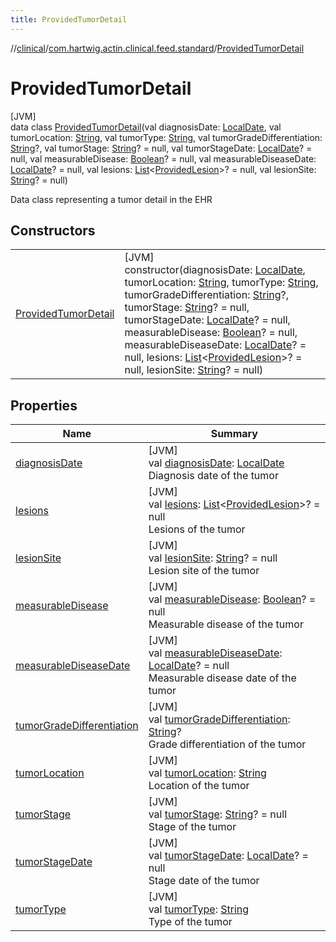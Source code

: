 ```yaml
---
title: ProvidedTumorDetail
---
```

//[clinical](../../../index.html)/[com.hartwig.actin.clinical.feed.standard](../index.html)/[ProvidedTumorDetail](index.html)



# ProvidedTumorDetail



[JVM]\
data class [ProvidedTumorDetail](index.html)(val diagnosisDate: [LocalDate](https://docs.oracle.com/javase/8/docs/api/java/time/LocalDate.html), val tumorLocation: [String](https://kotlinlang.org/api/latest/jvm/stdlib/kotlin/-string/index.html), val tumorType: [String](https://kotlinlang.org/api/latest/jvm/stdlib/kotlin/-string/index.html), val tumorGradeDifferentiation: [String](https://kotlinlang.org/api/latest/jvm/stdlib/kotlin/-string/index.html)?, val tumorStage: [String](https://kotlinlang.org/api/latest/jvm/stdlib/kotlin/-string/index.html)? = null, val tumorStageDate: [LocalDate](https://docs.oracle.com/javase/8/docs/api/java/time/LocalDate.html)? = null, val measurableDisease: [Boolean](https://kotlinlang.org/api/latest/jvm/stdlib/kotlin/-boolean/index.html)? = null, val measurableDiseaseDate: [LocalDate](https://docs.oracle.com/javase/8/docs/api/java/time/LocalDate.html)? = null, val lesions: [List](https://kotlinlang.org/api/latest/jvm/stdlib/kotlin.collections/-list/index.html)&lt;[ProvidedLesion](../-provided-lesion/index.html)&gt;? = null, val lesionSite: [String](https://kotlinlang.org/api/latest/jvm/stdlib/kotlin/-string/index.html)? = null)

Data class representing a tumor detail in the EHR



## Constructors


| | |
|---|---|
| [ProvidedTumorDetail](-provided-tumor-detail.html) | [JVM]<br>constructor(diagnosisDate: [LocalDate](https://docs.oracle.com/javase/8/docs/api/java/time/LocalDate.html), tumorLocation: [String](https://kotlinlang.org/api/latest/jvm/stdlib/kotlin/-string/index.html), tumorType: [String](https://kotlinlang.org/api/latest/jvm/stdlib/kotlin/-string/index.html), tumorGradeDifferentiation: [String](https://kotlinlang.org/api/latest/jvm/stdlib/kotlin/-string/index.html)?, tumorStage: [String](https://kotlinlang.org/api/latest/jvm/stdlib/kotlin/-string/index.html)? = null, tumorStageDate: [LocalDate](https://docs.oracle.com/javase/8/docs/api/java/time/LocalDate.html)? = null, measurableDisease: [Boolean](https://kotlinlang.org/api/latest/jvm/stdlib/kotlin/-boolean/index.html)? = null, measurableDiseaseDate: [LocalDate](https://docs.oracle.com/javase/8/docs/api/java/time/LocalDate.html)? = null, lesions: [List](https://kotlinlang.org/api/latest/jvm/stdlib/kotlin.collections/-list/index.html)&lt;[ProvidedLesion](../-provided-lesion/index.html)&gt;? = null, lesionSite: [String](https://kotlinlang.org/api/latest/jvm/stdlib/kotlin/-string/index.html)? = null) |


## Properties


| Name | Summary |
|---|---|
| [diagnosisDate](diagnosis-date.html) | [JVM]<br>val [diagnosisDate](diagnosis-date.html): [LocalDate](https://docs.oracle.com/javase/8/docs/api/java/time/LocalDate.html)<br>Diagnosis date of the tumor |
| [lesions](lesions.html) | [JVM]<br>val [lesions](lesions.html): [List](https://kotlinlang.org/api/latest/jvm/stdlib/kotlin.collections/-list/index.html)&lt;[ProvidedLesion](../-provided-lesion/index.html)&gt;? = null<br>Lesions of the tumor |
| [lesionSite](lesion-site.html) | [JVM]<br>val [lesionSite](lesion-site.html): [String](https://kotlinlang.org/api/latest/jvm/stdlib/kotlin/-string/index.html)? = null<br>Lesion site of the tumor |
| [measurableDisease](measurable-disease.html) | [JVM]<br>val [measurableDisease](measurable-disease.html): [Boolean](https://kotlinlang.org/api/latest/jvm/stdlib/kotlin/-boolean/index.html)? = null<br>Measurable disease of the tumor |
| [measurableDiseaseDate](measurable-disease-date.html) | [JVM]<br>val [measurableDiseaseDate](measurable-disease-date.html): [LocalDate](https://docs.oracle.com/javase/8/docs/api/java/time/LocalDate.html)? = null<br>Measurable disease date of the tumor |
| [tumorGradeDifferentiation](tumor-grade-differentiation.html) | [JVM]<br>val [tumorGradeDifferentiation](tumor-grade-differentiation.html): [String](https://kotlinlang.org/api/latest/jvm/stdlib/kotlin/-string/index.html)?<br>Grade differentiation of the tumor |
| [tumorLocation](tumor-location.html) | [JVM]<br>val [tumorLocation](tumor-location.html): [String](https://kotlinlang.org/api/latest/jvm/stdlib/kotlin/-string/index.html)<br>Location of the tumor |
| [tumorStage](tumor-stage.html) | [JVM]<br>val [tumorStage](tumor-stage.html): [String](https://kotlinlang.org/api/latest/jvm/stdlib/kotlin/-string/index.html)? = null<br>Stage of the tumor |
| [tumorStageDate](tumor-stage-date.html) | [JVM]<br>val [tumorStageDate](tumor-stage-date.html): [LocalDate](https://docs.oracle.com/javase/8/docs/api/java/time/LocalDate.html)? = null<br>Stage date of the tumor |
| [tumorType](tumor-type.html) | [JVM]<br>val [tumorType](tumor-type.html): [String](https://kotlinlang.org/api/latest/jvm/stdlib/kotlin/-string/index.html)<br>Type of the tumor |

